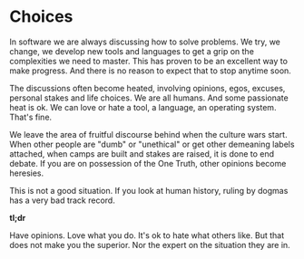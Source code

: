 # Choices

In software we are always discussing how to solve problems. We try, we change, we develop new tools 
and languages to get a grip on the complexities we need to master. This has proven to be an excellent
way to make progress. And there is no reason to expect that to stop anytime soon.

The discussions often become heated, involving opinions, egos, excuses, personal stakes and
life choices. We are all humans. And some passionate heat is ok. We can love or hate a tool,
a language, an operating system. That's fine.

We leave the area of fruitful discourse behind when the culture wars start. When other
people are "dumb" or "unethical" or get other demeaning labels attached, when camps are
built and stakes are raised, it is done to end debate. If you are on possession of the
One Truth, other opinions become heresies.

This is not a good situation. If you look at human history, ruling by dogmas
has a very bad track record.

**tl;dr**

Have opinions. Love what you do. It's ok to hate what others like. But that does not make you the superior. Nor the expert on the situation they are in.






